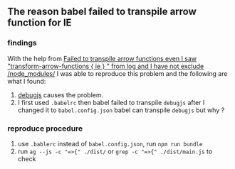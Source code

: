 ## The reason babel failed to transpile arrow function for IE



### findings 

With the help from [Failed to transpile arrow functions even I saw "transform-arrow-functions { ie } " from log and I have not exclude /node_modules/](https://github.com/babel/babel/issues/16145) I was able to reproduce this problem and the following are what I  found:

1.  [debugjs](https://github.com/debug-js/debug) causes the problem.
2. I first used `.babelrc` then babel failed to transpile `debugjs` after I changed it to `babel.config.json` babel can transpile `debugjs` but why ?



### reproduce procedure

1. use  `.bablerc` instead of `babel.config.json`, run `npm run bundle`
2. run `ag --js -c "=>{" ./dist/` or  `grep -c "=>{" ./dist/main.js`  to check